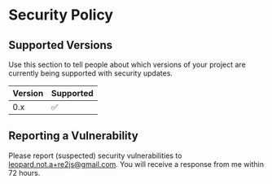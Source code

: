 # Security Policy

## Supported Versions

Use this section to tell people about which versions of your project are
currently being supported with security updates.

| Version | Supported          |
| ------- | ------------------ |
| 0.x     | :white_check_mark: |

## Reporting a Vulnerability

Please report (suspected) security vulnerabilities to leopard.not.a+re2js@gmail.com. You will receive a response from me within 72 hours.
